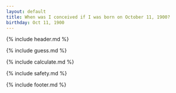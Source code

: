 ```yaml
---
layout: default
title: When was I conceived if I was born on October 11, 1900?
birthday: Oct 11, 1900
---
```


{% include header.md %}

{% include guess.md %}

{% include calculate.md %}

{% include safety.md %}

{% include footer.md %}



